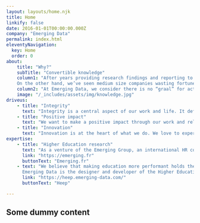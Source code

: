 ```yaml
---
layout: layouts/home.njk
title: Home
linkify: false
date: 2016-01-01T00:00:00.000Z
company: "Emerging Data"
permalink: index.html
eleventyNavigation:
  key: Home
  order: 0
about:
    title: "Why?"
    subTitle: "Convertible knowledge"
    column1: "After years providing research findings and reporting to our clients, we realized that it was useless: there were some comes and goes between teams and stake holders, some thoughtful comments, and then the data was buried and forgotten. Why? Because no data-driven strategy had been elaborated, nobody in the company was especially entitled or trained to make decisions and take specific action based on data. In the best scenario, it was a “data changed, do something” panic situation, a common pattern nowadays, with web sites traffic, marketing campaigns or sales funnels. 
    On the other hand, we’ve seen medium size companies wasting fortunes in complex data-driven marketing automations that would finally generate a couple of hundred dollars in sales."
    column2: "At Emerging Data, we consider there is no “graal” for actionable data: no machine learning algorithm, no generic big data hidden value. We believe in a case by case approach combining human analysis of a data context and machine Learning, that will lead to knowledge convertible - or not - into actions."
    image: "/_includes/assets/img/knowledge.jpg"
driveus:
    - title: "Integrity"
      text: "Integrity is a central aspect of our work and life. It defines the way we do business, how we interact with our customers, colleagues and partners, how we work. It guides us to do the right thing for the long-term success of our business."
    - title: "Positive impact"
      text: "We want to make a positive impact through our work and relationships. We believe that everything is connected and every action count. We‘re continuously improving the way we manage our daily challenges and our longer-term goal of developing a sustainable business."
    - title: "Innovation"
      text: "Innovation is at the heart of what we do. We love to experiment and take smart risks. Our aim is to foster creative thinking solve business challenges."
expertise:
    - title: "Higher Education research"
      text: "As a venture of the Emerging Group, an international HR consultancy specializing in cooperation between companies and universities, we have a strong expertise in Higher Education research. Emerging is a pioneer in implementing employability strategies. Since 2010, Emerging has published the Global Employability University Ranking, the only worldwide university ranking and study based on feedback from employers."
      link: "https://emerging.fr"
      buttonText: "Emerging.fr"
    - text: "We believe that making education more performant holds the keys to a better world. We help higher education institutions and businesses to boost their relationships and their digital transformation. 
      Emerging Data is the designer and developer of the Higher Education Evaluation Platform HEEP, a dashboard enabling universities to measure and improve their employability performance."
      link: "https://heep.emerging-data.com/"
      buttonText: "Heep"

---
```


## Some dummy content
